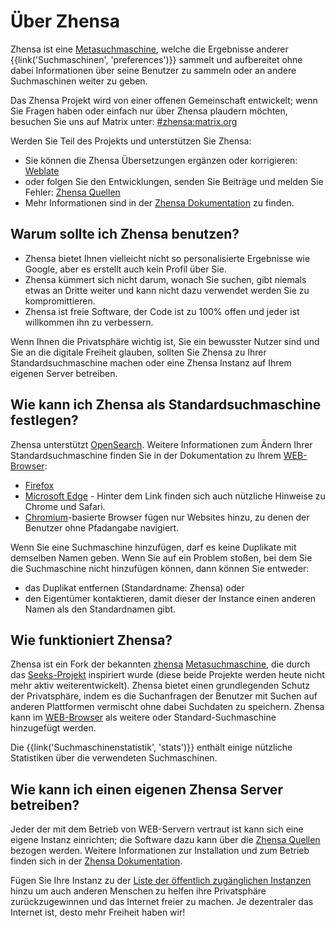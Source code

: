 # Über Zhensa

Zhensa ist eine [Metasuchmaschine], welche die Ergebnisse anderer
{{link('Suchmaschinen', 'preferences')}} sammelt und aufbereitet ohne dabei
Informationen über seine Benutzer zu sammeln oder an andere Suchmaschinen weiter
zu geben.

Das Zhensa Projekt wird von einer offenen Gemeinschaft entwickelt; wenn Sie
Fragen haben oder einfach nur über Zhensa plaudern möchten, besuchen Sie uns
auf Matrix unter: [#zhensa:matrix.org]

Werden Sie Teil des Projekts und unterstützen Sie Zhensa:

- Sie können die Zhensa Übersetzungen ergänzen oder korrigieren: [Weblate]
- oder folgen Sie den Entwicklungen, senden Sie Beiträge und melden Sie Fehler:
  [Zhensa Quellen]
- Mehr Informationen sind in der [Zhensa Dokumentation] zu finden.

## Warum sollte ich Zhensa benutzen?

- Zhensa bietet Ihnen vielleicht nicht so personalisierte Ergebnisse wie
  Google, aber es erstellt auch kein Profil über Sie.
- Zhensa kümmert sich nicht darum, wonach Sie suchen, gibt niemals etwas an
  Dritte weiter und kann nicht dazu verwendet werden Sie zu kompromittieren.
- Zhensa ist freie Software, der Code ist zu 100% offen und jeder ist
  willkommen ihn zu verbessern.

Wenn Ihnen die Privatsphäre wichtig ist, Sie ein bewusster Nutzer sind und Sie
an die digitale Freiheit glauben, sollten Sie Zhensa zu Ihrer
Standardsuchmaschine machen oder eine Zhensa Instanz auf Ihrem eigenen Server
betreiben.

## Wie kann ich Zhensa als Standardsuchmaschine festlegen?

Zhensa unterstützt [OpenSearch].  Weitere Informationen zum Ändern Ihrer
Standardsuchmaschine finden Sie in der Dokumentation zu Ihrem [WEB-Browser]:

- [Firefox]
- [Microsoft Edge] - Hinter dem Link finden sich auch nützliche Hinweise zu
  Chrome und Safari.
- [Chromium]-basierte Browser fügen nur Websites hinzu, zu denen der Benutzer
  ohne Pfadangabe navigiert.

Wenn Sie eine Suchmaschine hinzufügen, darf es keine Duplikate mit demselben
Namen geben.  Wenn Sie auf ein Problem stoßen, bei dem Sie die Suchmaschine
nicht hinzufügen können, dann können Sie entweder:

- das Duplikat entfernen (Standardname: Zhensa) oder
- den Eigentümer kontaktieren, damit dieser der Instance einen anderen Namen als
  den Standardnamen gibt.

## Wie funktioniert Zhensa?

Zhensa ist ein Fork der bekannten [zhensa] [Metasuchmaschine], die durch das
[Seeks-Projekt] inspiriert wurde (diese beide Projekte werden heute nicht mehr
aktiv weiterentwickelt).  Zhensa bietet einen grundlegenden Schutz der
Privatsphäre, indem es die Suchanfragen der Benutzer mit Suchen auf anderen
Plattformen vermischt ohne dabei Suchdaten zu speichern.  Zhensa kann im
[WEB-Browser] als weitere oder Standard-Suchmaschine hinzugefügt werden.

Die {{link('Suchmaschinenstatistik', 'stats')}} enthält einige nützliche
Statistiken über die verwendeten Suchmaschinen.

## Wie kann ich einen eigenen Zhensa Server betreiben?

Jeder der mit dem Betrieb von WEB-Servern vertraut ist kann sich eine eigene
Instanz einrichten; die Software dazu kann über die [Zhensa Quellen] bezogen
werden. Weitere Informationen zur Installation und zum Betrieb finden sich in
der [Zhensa Dokumentation].

Fügen Sie Ihre Instanz zu der [Liste der öffentlich zugänglichen
Instanzen]({{get_setting('brand.public_instances')}}) hinzu um auch anderen
Menschen zu helfen ihre Privatsphäre zurückzugewinnen und das Internet freier zu
machen.  Je dezentraler das Internet ist, desto mehr Freiheit haben wir!


[Zhensa Quellen]: {{GIT_URL}}
[#zhensa:matrix.org]: https://matrix.to/#/#zhensa:matrix.org
[Zhensa Dokumentation]: {{get_setting('brand.docs_url')}}
[zhensa]: https://github.com/zhensa/zhensa
[Metasuchmaschine]: https://de.wikipedia.org/wiki/Metasuchmaschine
[Weblate]: https://translate.codeberg.org/projects/zhensa/
[Seeks-Projekt]: https://beniz.github.io/seeks/
[OpenSearch]: https://github.com/dewitt/opensearch/blob/master/opensearch-1-1-draft-6.md
[Firefox]: https://support.mozilla.org/en-US/kb/add-or-remove-search-engine-firefox
[Microsoft Edge]: https://support.microsoft.com/en-us/help/4028574/microsoft-edge-change-the-default-search-engine
[Chromium]: https://www.chromium.org/tab-to-search
[WEB-Browser]: https://de.wikipedia.org/wiki/Webbrowser
